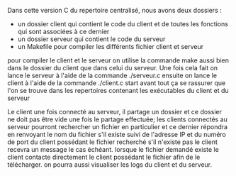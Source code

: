 Dans cette version C du repertoire centralisé, nous avons deux dossiers : 
 - un dossier client qui contient le code du client et de toutes les fonctions qui sont associées à ce dernier
 - un dossier serveur qui contient le code du serveur
 - un Makefile pour compiler les différents fichier client et serveur

pour compiler le client et le serveur on utilise la commande make aussi bien dans le dossier du client 
que dans celui du serveur. Une fois cela fait on lance le serveur à l'aide de la commande
./serveur.c ensuite on lance le client à l'aide de la commande ./client.c start avant tout ça se rassurer que 
l'on se trouve dans les repertoires contenant les exécutables du client et du serveur

Le client une fois connecté au serveur, il partage un dossier et ce dossier ne doit pas être vide
une fois le partage effectuée; les clients connectés au serveur pourront rechercher un fichier en particulier et ce dernier répondra en renvoyant le nom du fichier s'il existe suivi de l'adresse IP et du numéro de port
du client possédant le fichier recherché s'il n'existe pas le client recevra un message le cas échéant. lorsque le fichier demandé existe le client contacte directement le client possédant le fichier afin de le télécharger. on pourra aussi visualiser les logs du client et du serveur.
